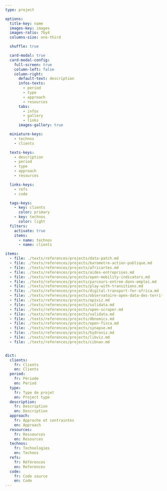```yaml
---
type: project

options:
  title-key: name
  images-key: images
  images-ratio: 7by4
  columns-size: one-third

  shuffle: true

  card-modal: true
  card-modal-config:
    full-screen: true
    column-left: false
    column-right: 
      default-text: description
      infos-texts: 
        - period
        - type
        - approach
        - resources
      tabs:
        - infos
        - gallery 
        - links 
      images-gallery: true

  miniature-keys: 
    - technos
    - clients

  texts-keys: 
    - description 
    - period
    - type
    - approach
    - resources

  links-keys: 
    - refs 
    - code

  tags-keys: 
    - key: clients
      color: primary
    - key: technos
      color: light
  filters: 
    activate: true
    items: 
      - name: technos
      - name: clients

items: 
  - file: ./texts/references/projects/data-patch.md
  - file: ./texts/references/projects/barometre-action-publique.md
  - file: ./texts/references/projects/africartes.md
  - file: ./texts/references/projects/aides-entreprises.md
  - file: ./texts/references/projects/open-mobility-indicators.md
  - file: ./texts/references/projects/parcours-entree-dans-emploi.md
  - file: ./texts/references/projects/play-with-transitions.md
  - file: ./texts/references/projects/digital-transport-for-africa.md
  - file: ./texts/references/projects/observatoire-open-data-des-territoires.md
  - file: ./texts/references/projects/apiviz.md
  - file: ./texts/references/projects/solidata.md
  - file: ./texts/references/projects/open-scraper.md
  - file: ./texts/references/projects/validata.md
  - file: ./texts/references/projects/dbnomics.md
  - file: ./texts/references/projects/open-fisca.md
  - file: ./texts/references/projects/synapse.md
  - file: ./texts/references/projects/hydroviz.md
  - file: ./texts/references/projects/libviz.md
  - file: ./texts/references/projects/cibnav.md


dict:
  clients:
    fr: Clients
    en: Clients
  period:
    fr: Période
    en: Period
  type:
    fr: Type de projet
    en: Project type
  description:
    fr: Description
    en: Description
  approach:
    fr: Approche et contraintes
    en: Approach
  resources:
    fr: Ressources
    en: Resources
  technos:
    fr: Technologies
    en: Technos
  refs:
    fr: Références
    en: References
  code:
    fr: Code source
    en: Code
---
```

